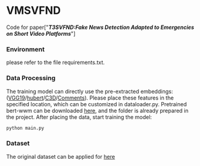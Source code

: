 # VMSVFND
Code for paper["***T3SVFND:Fake News Detection Adapted to Emergencies on Short Video Platforms***"]

### Environment
please refer to the file requirements.txt.

### Data Processing
The training model can directly use the pre-extracted embeddings: ([VGG19](https://drive.google.com/file/d/13zHvkpGSM5s-ycXsJHLzm4SIA6H-HNL_/view?usp=drive_link)/[hubert](https://drive.google.com/file/d/152eKYVI-bumJrqIM2dZ0O-BAnD6o7Usa/view?usp=drive_link)/[C3D](https://drive.google.com/file/d/1Djn_ey_eb-dfRi9Mlgs26qj4qJ6dNmx0/view?usp=drive_link)/[Comments](https://drive.google.com/file/d/1BIc6_E2FeyPlOfx-BjnF6RzyqH2I2h4F/view?usp=drive_link)).
Please place these features in the specified location, which can be customized in dataloader.py.
Pretrained bert-wwm can be downloaded [here](https://drive.google.com/file/d/1-2vEZfIFCdM1-vJ3GD6DlSyKT4eVXMKq/view), and the folder is already prepared in the project.
After placing the data, start training the model:
```python
python main.py
```
### Dataset
The original dataset can be applied for [here](https://github.com/ICTMCG/FakeSV) 


